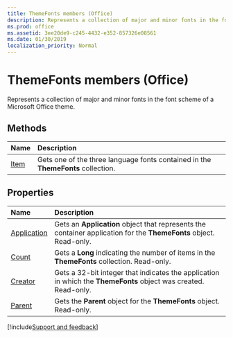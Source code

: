```yaml
---
title: ThemeFonts members (Office)
description: Represents a collection of major and minor fonts in the font scheme of a Microsoft Office theme.
ms.prod: office
ms.assetid: 3ee20de9-c245-4432-e352-857326e08561
ms.date: 01/30/2019
localization_priority: Normal
---
```



# ThemeFonts members (Office)

Represents a collection of major and minor fonts in the font scheme of a Microsoft Office theme.

## Methods

|Name|Description|
|:-----|:-----|
|[Item](../../Office.ThemeFonts.Item.md)|Gets one of the three language fonts contained in the **ThemeFonts** collection.|


## Properties

|Name|Description|
|:-----|:-----|
|[Application](../../Office.ThemeFonts.Application.md)|Gets an **Application** object that represents the container application for the **ThemeFonts** object. Read-only.|
|[Count](../../Office.ThemeFonts.Count.md)|Gets a **Long** indicating the number of items in the **ThemeFonts** collection. Read-only.|
|[Creator](../../Office.ThemeFonts.Creator.md)|Gets a 32-bit integer that indicates the application in which the **ThemeFonts** object was created. Read-only.|
|[Parent](../../Office.ThemeFonts.Parent.md)|Gets the **Parent** object for the **ThemeFonts** object. Read-only.|

[!include[Support and feedback](~/includes/feedback-boilerplate.md)]